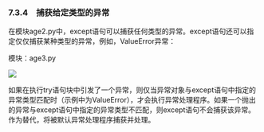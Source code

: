    

### 7.3.4　捕获给定类型的异常

在模块age2.py中，except语句可以捕获任何类型的异常。except语句还可以指定仅仅捕获某种类型的异常，例如，ValueError异常：

模块：age3.py

![](0-Assets/Epubook/程序员编程语言经典合集（计算机科学丛书5册套装），javapython编程语言含经典教材龙书《编译原理》%20(Bruce%20Eckel%20%20Alfred%20V.%20Aho%20%20Monica%20S.%20Lam%20etc.)%20(Z-Library)/images/image08703.jpeg)

如果在执行try语句块中引发了一个异常，则仅当异常对象与except语句中指定的异常类型匹配时（示例中为ValueError），才会执行异常处理程序。如果一个抛出的异常与except语句中指定的异常类型不匹配，则except语句不会捕获该异常。作为替代，将被默认异常处理程序捕获并处理。